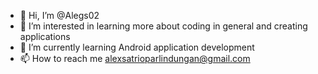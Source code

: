 - 👋 Hi, I’m @Alegs02
- 👀 I’m interested in learning more about coding in general and creating applications
- 🌱 I’m currently learning Android application development
- 📫 How to reach me alexsatrioparlindungan@gmail.com

<!---
Alegs02/Alegs02 is a ✨ special ✨ repository because its `README.md` (this file) appears on your GitHub profile.
You can click the Preview link to take a look at your changes.
--->
